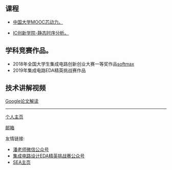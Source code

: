 课程
---

- [中国大学MOOC芯动力。](./class1)

- [IC创新学院-静态时序分析。](./class2)


学科竞赛作品。
---

- 2018年全国大学生集成电路创新创业大赛一等奖作品[softmax](https://github.com/CustomizableComputingLab/PYNQ_softmax)
- 2019年集成电路EDA精英挑战赛作品


技术讲解视频
---
[Google论文解读](https://www.moore8.com/courses/2920)


- - -

[个人主页](https://faculty.swjtu.edu.cn/dizhixiong/zh_CN/index.htm)

[邮箱](mailto:zxdi@home.swjtu.edu.cn)

友情链接:

- [潘老师微信公众号](.)
- [集成电路设计EDA精英挑战赛公众号](.)
- [SEA主页](.)
